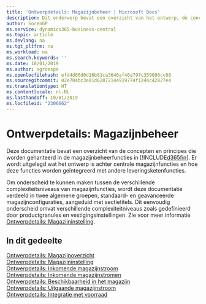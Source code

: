 ```yaml
---
title: 'Ontwerpdetails: Magazijnbeheer | Microsoft Docs'
description: Dit onderwerp bevat een overzicht van het ontwerp, de concepten en principes achter de magazijnbeheerfuncties in Business Central.
author: SorenGP
ms.service: dynamics365-business-central
ms.topic: article
ms.devlang: na
ms.tgt_pltfrm: na
ms.workload: na
ms.search.keywords: ''
ms.date: 10/01/2019
ms.author: sgroespe
ms.openlocfilehash: efd4d06d0d16b81ca3640af46a797c359098cc08
ms.sourcegitcommit: 02e704bc3e01d62072144919774f1244c42827e4
ms.translationtype: HT
ms.contentlocale: nl-NL
ms.lasthandoff: 10/01/2019
ms.locfileid: "2306662"
---
```

# <a name="design-details-warehouse-management"></a>Ontwerpdetails: Magazijnbeheer
Deze documentatie bevat een overzicht van de concepten en principes die worden gehanteerd in de magazijnbeheerfuncties in [!INCLUDE[d365fin](includes/d365fin_md.md)]. Er wordt uitgelegd wat het ontwerp is achter centrale magazijnfuncties en hoe deze functies worden geïntegreerd met andere leveringsketenfuncties.  

Om onderscheid te kunnen maken tussen de verschillende complexiteitsniveaus van magazijnfuncties, wordt deze documentatie verdeeld in twee algemene groepen, standaard- en geavanceerde magazijnconfiguraties, aangeduid met sectietitels. Dit eenvoudig onderscheid omvat verschillende complexiteitniveaus zoals gedefinieerd door productgranules en vestigingsinstellingen. Zie voor meer informatie [Ontwerpdetails: Magazijninstelling](design-details-warehouse-setup.md).  

## <a name="in-this-section"></a>In dit gedeelte  
[Ontwerpdetails: Magazijnoverzicht](design-details-warehouse-overview.md)  
[Ontwerpdetails: Magazijninstelling](design-details-warehouse-setup.md)  
[Ontwerpdetails: Inkomende magazijnstroom](design-details-inbound-warehouse-flow.md)  
[Ontwerpdetails: Inkomende magazijnstromen](design-details-internal-warehouse-flows.md)  
[Ontwerpdetails: Beschikbaarheid in het magazijn](design-details-availability-in-the-warehouse.md)  
[Ontwerpdetails: Uitgaande magazijnstroom](design-details-outbound-warehouse-flow.md)  
[Ontwerpdetails: Integratie met voorraad](design-details-integration-with-inventory.md)
